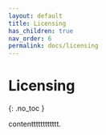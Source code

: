 ```yaml
---
layout: default
title: Licensing
has_children: true
nav_order: 6
permalink: docs/licensing
---
```


# Licensing
{: .no_toc }

contentttttttttttt.
